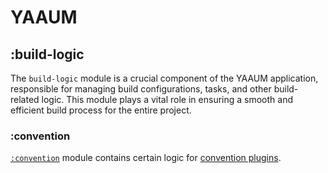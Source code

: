 # YAAUM

## :build-logic

The `build-logic` module is a crucial component of the YAAUM application,
responsible for managing build configurations, tasks, and other build-related logic.
This module plays a vital role in ensuring a smooth and efficient build process
for the entire project.

### :convention

[`:convention`](convention) module contains certain logic
for [convention plugins](https://docs.gradle.org/current/samples/sample_sharing_convention_plugins_with_build_logic.html).